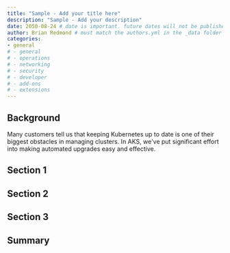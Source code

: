 ```yaml
---
title: "Sample - Add your title here"
description: "Sample - Add your description"
date: 2050-08-24 # date is important. future dates will not be published
author: Brian Redmond # must match the authors.yml in the _data folder
categories: 
- general 
# - general
# - operations
# - networking
# - security
# - developer
# - add-ons
# - extensions
---
```


## Background

Many customers tell us that keeping Kubernetes up to date is one of their biggest obstacles in managing clusters. In AKS, we've put significant effort into making automated upgrades easy and effective.

## Section 1

## Section 2

## Section 3

## Summary
